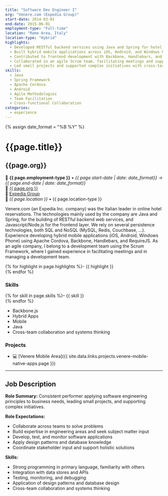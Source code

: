 ```yaml
---
title: "Software Dev Engineer I"
org: "Venere.com (Expedia Group)"
start-date: 2014-03-01
end-date: 2015-06-01
employment-type: "Full-time"
location: "Rome Area, Italy"
location-type: "Hybrid"
highlights:
  - Developed RESTful backend services using Java and Spring for hotel reservation systems.
  - Built hybrid mobile applications across iOS, Android, and Windows Phone using Apache Cordova and JavaScript frameworks.
  - Contributed to frontend development with Backbone, Handlebars, and RequireJS.
  - Collaborated in an agile Scrum team, facilitating meetings and supporting team coordination.
  - Led small projects and supported complex initiatives with cross-team collaboration.
skills:
  - Java
  - Spring Framework
  - Apache Cordova
  - Android
  - Agile Methodologies
  - Team Facilitation
  - Cross-functional Collaboration
categories:
  - experience
---
```

{% assign date_format = "%B %Y" %}
# {{page.title}}
## {{page.org}}
💼 **{{ page.employment-type }}** • _{{ page.start-date | date: date_format}} → {{ page.end-date | date: date_format}}_  
🏢 [{{ page.org }}](#https://www.venere.com)  
🔗 [Expedia Group](https://www.expediagroup.com/)  
📍 _{{ page.location }}_ • <span class="post-meta">{{ page.location-type }}</span>  

Venere.com (an Expedia Inc. company) was the Italian leader in online hotel reservations.
The technologies mainly used by the company are Java and Spring, for the building of RESTful backend web services, and Javascript/Node.js for the frontend layer. We rely on several persistence technologies, both SQL and NoSQL (MySQL, Redis, Couchbase, ...).
Experience developing hybrid mobile applications (iOS, Android, Windows Phone) using Apache Cordova, Backbone, Handlebars, and RequireJS.
As an agile company, I belong to a development team using the Scrum Framework, where I gained experience in facilitating meetings and in managing a development team.

{% for highlight in page.highlights %}- {{ highlight }}  
{% endfor %}


### Skills

{% for skill in page.skills %}- {{ skill }}  
{% endfor %}
- Backbone.js
- Hybrid Apps
- Mobile
- Java
- Cross-team collaboration and systems thinking


### Projects

- 💻 [Venere Mobile Area]({{ site.data.links.projects.venere-mobile-native-apps.page }})


---

## Job Description

**Role Summary:**
Consistent performer applying software engineering principles to business needs, leading small projects, and supporting complex initiatives.

**Role Expectations:**
- Collaborate across teams to solve problems
- Build expertise in engineering areas and seek subject matter input
- Develop, test, and monitor software applications
- Apply design patterns and database knowledge
- Coordinate stakeholder input and support holistic solutions

**Skills:**
- Strong programming in primary language, familiarity with others
- Integration with data stores and APIs
- Testing, monitoring, and debugging
- Application of design patterns and database design
- Cross-team collaboration and systems thinking
